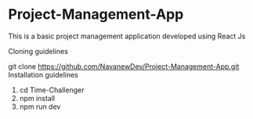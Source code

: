 # Project-Management-App
This is a basic project management application developed using React Js

Cloning guidelines

git clone https://github.com/NavanewDev/Project-Management-App.git
Installation guidelines

1. cd Time-Challenger
2. npm install
3. npm run dev
